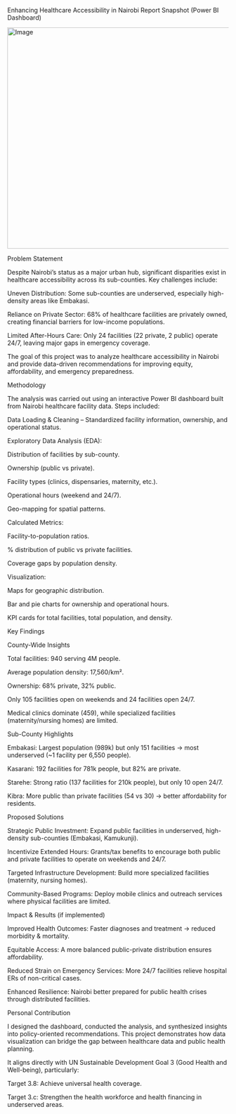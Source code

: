 Enhancing Healthcare Accessibility in Nairobi
Report Snapshot (Power BI Dashboard)

<img width="896" height="504" alt="Image" src="https://github.com/user-attachments/assets/0c4a5122-16a9-4e10-99d9-6fbc47046849" />

Problem Statement

Despite Nairobi’s status as a major urban hub, significant disparities exist in healthcare accessibility across its sub-counties. Key challenges include:

Uneven Distribution: Some sub-counties are underserved, especially high-density areas like Embakasi.

Reliance on Private Sector: 68% of healthcare facilities are privately owned, creating financial barriers for low-income populations.

Limited After-Hours Care: Only 24 facilities (22 private, 2 public) operate 24/7, leaving major gaps in emergency coverage.

The goal of this project was to analyze healthcare accessibility in Nairobi and provide data-driven recommendations for improving equity, affordability, and emergency preparedness.

Methodology

The analysis was carried out using an interactive Power BI dashboard built from Nairobi healthcare facility data. Steps included:

Data Loading & Cleaning – Standardized facility information, ownership, and operational status.

Exploratory Data Analysis (EDA):

Distribution of facilities by sub-county.

Ownership (public vs private).

Facility types (clinics, dispensaries, maternity, etc.).

Operational hours (weekend and 24/7).

Geo-mapping for spatial patterns.

Calculated Metrics:

Facility-to-population ratios.

% distribution of public vs private facilities.

Coverage gaps by population density.

Visualization:

Maps for geographic distribution.

Bar and pie charts for ownership and operational hours.

KPI cards for total facilities, total population, and density.

Key Findings

County-Wide Insights

Total facilities: 940 serving 4M people.

Average population density: 17,560/km².

Ownership: 68% private, 32% public.

Only 105 facilities open on weekends and 24 facilities open 24/7.

Medical clinics dominate (459), while specialized facilities (maternity/nursing homes) are limited.

Sub-County Highlights

Embakasi: Largest population (989k) but only 151 facilities → most underserved (~1 facility per 6,550 people).

Kasarani: 192 facilities for 781k people, but 82% are private.

Starehe: Strong ratio (137 facilities for 210k people), but only 10 open 24/7.

Kibra: More public than private facilities (54 vs 30) → better affordability for residents.

Proposed Solutions

Strategic Public Investment: Expand public facilities in underserved, high-density sub-counties (Embakasi, Kamukunji).

Incentivize Extended Hours: Grants/tax benefits to encourage both public and private facilities to operate on weekends and 24/7.

Targeted Infrastructure Development: Build more specialized facilities (maternity, nursing homes).

Community-Based Programs: Deploy mobile clinics and outreach services where physical facilities are limited.

Impact & Results (if implemented)

Improved Health Outcomes: Faster diagnoses and treatment → reduced morbidity & mortality.

Equitable Access: A more balanced public-private distribution ensures affordability.

Reduced Strain on Emergency Services: More 24/7 facilities relieve hospital ERs of non-critical cases.

Enhanced Resilience: Nairobi better prepared for public health crises through distributed facilities.

Personal Contribution

I designed the dashboard, conducted the analysis, and synthesized insights into policy-oriented recommendations. This project demonstrates how data visualization can bridge the gap between healthcare data and public health planning.

It aligns directly with UN Sustainable Development Goal 3 (Good Health and Well-being), particularly:

Target 3.8: Achieve universal health coverage.

Target 3.c: Strengthen the health workforce and health financing in underserved areas.

